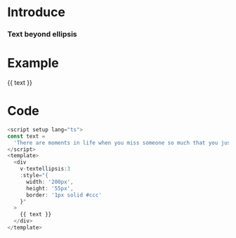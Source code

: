 # Introduce

### Text beyond ellipsis

# Example

<script setup>
const text =
  'There are moments in life when you miss someone so much that you just want to pick them from your dreams and hug them for real! Dream what you want to dream;go where you want to go;be what you want to be,because you have only one life and one chance to do all the things you want to do.'
</script>

<div
  v-textellipsis:3
  :style="{
    width: '200px',
    height: '55px',
    border: '1px solid #ccc'
  }"
>
  {{ text }}
</div>

# Code

```js
<script setup lang="ts">
const text =
  'There are moments in life when you miss someone so much that you just want to pick them from your dreams and hug them for real! Dream what you want to dream;go where you want to go;be what you want to be,because you have only one life and one chance to do all the things you want to do.'
</script>
<template>
  <div
    v-textellipsis:3
    :style="{
      width: '200px',
      height: '55px',
      border: '1px solid #ccc'
    }"
  >
    {{ text }}
  </div>
</template>
```
